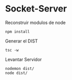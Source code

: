 # Socket-Server

Reconstruir modulos de node
```
npm install
```
Generar el DIST

```
tsc -w
```

Levantar Servidor 
```
nodemon dist/
node dist/
```